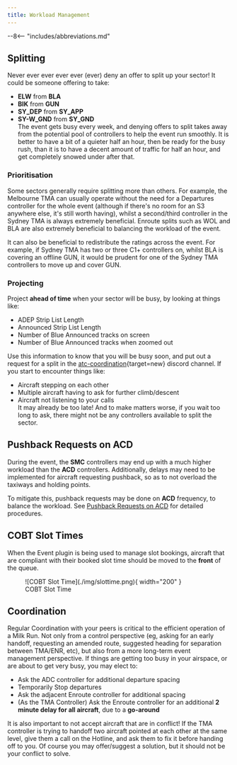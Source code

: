 ```yaml
---
title: Workload Management
---
```


--8<-- "includes/abbreviations.md"

## Splitting
Never ever ever ever ever (ever) deny an offer to split up your sector! It could be someone offering to take:  
- **ELW** from **BLA**  
- **BIK** from **GUN**  
- **SY_DEP** from **SY_APP**  
- **SY-W_GND** from **SY_GND**  
The event gets busy every week, and denying offers to split takes away from the potential pool of controllers to help the event run smoothly. It is better to have a bit of a quieter half an hour, then be ready for the busy rush, than it is to have a decent amount of traffic for half an hour, and get completely snowed under after that.

### Prioritisation
Some sectors generally require splitting more than others. For example, the Melbourne TMA can usually operate without the need for a Departures controller for the whole event (although if there's no room for an S3 anywhere else, it's still worth having), whilst a second/third controller in the Sydney TMA is always extremely beneficial. Enroute splits such as WOL and BLA are also extremely beneficial to balancing the workload of the event.

It can also be beneficial to redistribute the ratings across the event. For example, if Sydney TMA has two or three C1+ controllers on, whilst BLA is covering an offline GUN, it would be prudent for one of the Sydney TMA controllers to move up and cover GUN.

### Projecting
Project **ahead of time** when your sector will be busy, by looking at things like:  
- ADEP Strip List Length  
- Announced Strip List Length  
- Number of Blue Announced tracks on screen  
- Number of Blue Announced tracks when zoomed out  

Use this information to know that you will be busy soon, and put out a request for a split in the [atc-coordination](https://discord.com/channels/343999482737721354/613736441717194755){target=new} discord channel. If you start to encounter things like:  
- Aircraft stepping on each other  
- Multiple aircraft having to ask for further climb/descent  
- Aircraft not listening to your calls  
It may already be too late! And to make matters worse, if you wait too long to ask, there might not be any controllers available to split the sector.

## Pushback Requests on ACD
During the event, the **SMC** controllers may end up with a much higher workload than the **ACD** controllers. Additionally, delays may need to be implemented for aircraft requesting pushback, so as to not overload the taxiways and holding points.

To mitigate this, pushback requests may be done on **ACD** frequency, to balance the workload. See [Pushback Requests on ACD](../../controller-skills/grounddelaymanagement.md#pushback-requests-on-acd) for detailed procedures.

## COBT Slot Times
When the Event plugin is being used to manage slot bookings, aircraft that are compliant with their booked slot time should be moved to the **front** of the queue.

<figure markdown>
![COBT Slot Time](./img/slottime.png){ width="200" }
  <figcaption>COBT Slot Time</figcaption>
</figure>

## Coordination
Regular Coordination with your peers is critical to the efficient operation of a Milk Run. Not only from a control perspective (eg, asking for an early handoff, requesting an amended route, suggested heading for separation between TMA/ENR, etc), but also from a more long-term event management perspective. If things are getting too busy in your airspace, or are about to get very busy, you may elect to:  
- Ask the ADC controller for additional departure spacing  
- Temporarily Stop departures  
- Ask the adjacent Enroute controller for additional spacing  
- (As the TMA Controller) Ask the Enroute controller for an additional **2 minute delay for all aircraft**, due to a **go-around**

It is also important to not accept aircraft that are in conflict! If the TMA controller is trying to handoff two aircraft pointed at each other at the same level, give them a call on the Hotline, and ask them to fix it before handing off to you. Of course you may offer/suggest a solution, but it should not be your conflict to solve.